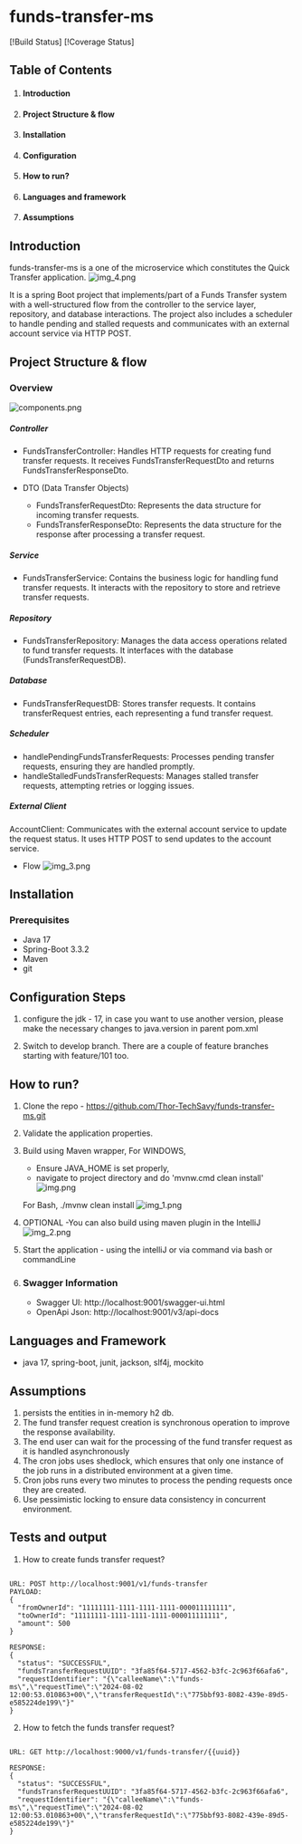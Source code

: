 # funds-transfer-ms

[!Build Status]
[!Coverage Status]

## Table of Contents

1. #### Introduction
2. #### Project Structure & flow
3. #### Installation
4. #### Configuration
5. #### How to run?
6. #### Languages and framework
7. #### Assumptions

## Introduction

funds-transfer-ms is a one of the microservice which constitutes the Quick Transfer application.
![img_4.png](img_4.png)

It is a spring Boot project that implements/part of a Funds Transfer system with a well-structured flow from the controller
to the service layer, repository, and database interactions. The project also includes a scheduler to
handle pending and stalled requests and communicates with an external account service via HTTP POST.

## Project Structure & flow

### Overview

![components.png](components.png)

##### Controller

- FundsTransferController: Handles HTTP requests for creating fund transfer requests. It receives FundsTransferRequestDto and returns FundsTransferResponseDto.

- DTO (Data Transfer Objects)
  - FundsTransferRequestDto: Represents the data structure for incoming transfer requests.
  - FundsTransferResponseDto: Represents the data structure for the response after processing a transfer request.

##### Service
- FundsTransferService: Contains the business logic for handling fund transfer requests. It interacts with the repository to store and retrieve transfer requests.

##### Repository
- FundsTransferRepository: Manages the data access operations related to fund transfer requests. It interfaces with the database (FundsTransferRequestDB).

##### Database
- FundsTransferRequestDB: Stores transfer requests. It contains transferRequest entries, each representing a fund transfer request.

##### Scheduler

- handlePendingFundsTransferRequests: Processes pending transfer requests, ensuring they are handled promptly.
- handleStalledFundsTransferRequests: Manages stalled transfer requests, attempting retries or logging issues.

##### External Client

AccountClient: Communicates with the external account service to update the request status. It uses HTTP POST to send updates to the account service.

- Flow
![img_3.png](img_3.png)

## Installation

### Prerequisites

- Java 17
- Spring-Boot 3.3.2
- Maven
- git

## Configuration Steps

1. configure the jdk - 17, in case you want to use another version, please make the necessary changes to
   java.version in parent pom.xml

2. Switch to develop branch. There are a couple of feature branches starting with feature/101 too.

## How to run?

1. Clone the repo - https://github.com/Thor-TechSavy/funds-transfer-ms.git
2. Validate the application properties.
3. Build using Maven wrapper,
   For WINDOWS,
    - Ensure JAVA_HOME is set properly,
    - navigate to project directory and do 'mvnw.cmd clean install'
      ![img.png](img.png)

   For Bash, ./mvnw clean install
   ![img_1.png](img_1.png)

4. OPTIONAL -You can also build using maven plugin in the IntelliJ
   ![img_2.png](img_2.png)
5. Start the application - using the intelliJ or via command via bash or commandLine
6. ### Swagger Information
    - Swagger UI: http://localhost:9001/swagger-ui.html
    - OpenApi Json: http://localhost:9001/v3/api-docs

## Languages and Framework

- java 17, spring-boot, junit, jackson, slf4j, mockito

## Assumptions
 
1. persists the entities in in-memory h2 db.
2. The fund transfer request creation is synchronous operation to improve the response availability.
3. The end user can wait for the processing of the fund transfer request as it is handled asynchronously
4. The cron jobs uses shedlock, which ensures that only one instance of the job runs in a distributed environment at a given time.
5. Cron jobs runs every two minutes to process the pending requests once they are created.
6. Use pessimistic locking to ensure data consistency in concurrent environment.

## Tests and output

1. How to create funds transfer request?
```text

URL: POST http://localhost:9001/v1/funds-transfer
PAYLOAD:
{
  "fromOwnerId": "11111111-1111-1111-1111-000011111111",
  "toOwnerId": "11111111-1111-1111-1111-000011111111",
  "amount": 500
}

RESPONSE: 
{
  "status": "SUCCESSFUL",
  "fundsTransferRequestUUID": "3fa85f64-5717-4562-b3fc-2c963f66afa6",
  "requestIdentifier": "{\"calleeName\":\"funds-ms\",\"requestTime\":\"2024-08-02 12:00:53.010863+00\",\"transferRequestId\":\"775bbf93-8082-439e-89d5-e585224de199\"}"
}

```

2. How to fetch the funds transfer request?
```text

URL: GET http://localhost:9000/v1/funds-transfer/{{uuid}}

RESPONSE: 
{
  "status": "SUCCESSFUL",
  "fundsTransferRequestUUID": "3fa85f64-5717-4562-b3fc-2c963f66afa6",
  "requestIdentifier": "{\"calleeName\":\"funds-ms\",\"requestTime\":\"2024-08-02 12:00:53.010863+00\",\"transferRequestId\":\"775bbf93-8082-439e-89d5-e585224de199\"}"
}
```
